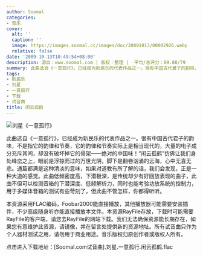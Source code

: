 ```yaml
---
author: Soomal
categories:
- 音乐
cover:
  alt: ''
  caption: ''
  image: https://images.soomal.cc/images/doc/20091013/00002926.webp
  relative: false
date: '2009-10-13T10:49:54+08:00'
description: 源自：www.soomal.com | 版权：整理 |  平均/总评分：09.88/79
summary: 此曲选自《一意孤行》，已经成为新民乐的代表作品之一。很有中国古代君子的韵味，不是指它的韵律和节奏，它的韵律和节奏实际上是相当现代的，大量的电子成分充斥其间，却没有破坏掉它的骨架――绝对的中国味！“闲云孤鹤”仿佛让我们身处峰峦之上，眼前是浮掠而过的万世光阴，脚下是翻卷汹涌的云海，心中无喜无悲。通篇都满是这种清淡的意味，如果对道教有所了解的话，我们会发现，正是一种大道的感觉。
tags:
- 新民乐
- 刘星
- 一意孤行
- 下载
- 试音曲
title: 闲云孤鹤
---
```


![刘星《一意孤行》](https://images.soomal.cc/images/doc/20091013/00002926.webp)



此曲选自《一意孤行》，已经成为新民乐的代表作品之一。很有中国古代君子的韵味，不是指它的韵律和节奏，它的韵律和节奏实际上是相当现代的，大量的电子成分充斥其间，却没有破坏掉它的骨架――绝对的中国味！“闲云孤鹤”仿佛让我们身处峰峦之上，眼前是浮掠而过的万世光阴，脚下是翻卷汹涌的云海，心中无喜无悲。通篇都满是这种清淡的意味，如果对道教有所了解的话，我们会发现，正是一种大道的感觉。此曲低频密度高，下潜极深，是传统却少有好回放表现的曲子，此曲不但可以检测音箱的下潜深度、低频解析力，同时也能考验功放系统的控制力，用于多媒体音箱的测试有些苛刻了，但此曲不管怎样，你都得听听。



本资源采用FLAC编码，Foobar2000能直接播放，其他播放器可能需要安装插件，不少高级随身听亦能直接播放本文件。本资源RayFile存放，下载时可能需要RayFile的客户端，请您去RayFile的网站下载。我们无法确保资源能长期存在，如果您有意维护此资源，请镜像，并在留言处提供新的资源地址。所有试音曲只作为个人器材测试之用，请勿用于商业用途。音乐版权归原创作者或版权人所有。



点击进入下载地址：[Soomal.com试音曲].刘星.一意孤行.闲云孤鹤.flac